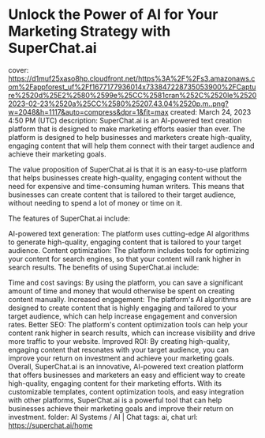 # Unlock the Power of AI for Your Marketing Strategy with SuperChat.ai

cover: https://d1muf25xaso8hp.cloudfront.net/https%3A%2F%2Fs3.amazonaws.com%2Fappforest_uf%2Ff1677177936014x733847228735053900%2FCapture%2520d%25E2%2580%2599e%25CC%2581cran%252C%2520le%25202023-02-23%2520a%25CC%2580%25207.43.04%2520p.m..png?w=2048&h=1117&auto=compress&dpr=1&fit=max
created: March 24, 2023 4:50 PM (UTC)
description: SuperChat.ai is an AI-powered text creation platform that is designed to make marketing efforts easier than ever. The platform is designed to help businesses and marketers create high-quality, engaging content that will help them connect with their target audience and achieve their marketing goals.

The value proposition of SuperChat.ai is that it is an easy-to-use platform that helps businesses create high-quality, engaging content without the need for expensive and time-consuming human writers. This means that businesses can create content that is tailored to their target audience, without needing to spend a lot of money or time on it.

The features of SuperChat.ai include:

AI-powered text generation: The platform uses cutting-edge AI algorithms to generate high-quality, engaging content that is tailored to your target audience.
Content optimization: The platform includes tools for optimizing your content for search engines, so that your content will rank higher in search results.
The benefits of using SuperChat.ai include:

Time and cost savings: By using the platform, you can save a significant amount of time and money that would otherwise be spent on creating content manually.
Increased engagement: The platform's AI algorithms are designed to create content that is highly engaging and tailored to your target audience, which can help increase engagement and conversion rates.
Better SEO: The platform's content optimization tools can help your content rank higher in search results, which can increase visibility and drive more traffic to your website.
Improved ROI: By creating high-quality, engaging content that resonates with your target audience, you can improve your return on investment and achieve your marketing goals.
Overall, SuperChat.ai is an innovative, AI-powered text creation platform that offers businesses and marketers an easy and efficient way to create high-quality, engaging content for their marketing efforts. With its customizable templates, content optimization tools, and easy integration with other platforms, SuperChat.ai is a powerful tool that can help businesses achieve their marketing goals and improve their return on investment.
folder: AI Systems / AI | Chat
tags: ai, chat
url: https://superchat.ai/home